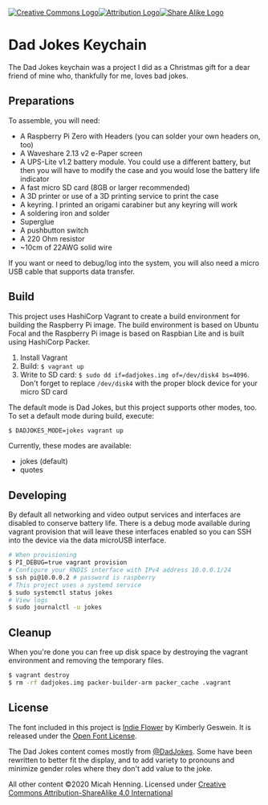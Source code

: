 [![Creative Commons Logo][CC]![Attribution Logo][BY]![Share Alike Logo][SA]][License]

Dad Jokes Keychain
========================================

The Dad Jokes keychain was a project I did as a Christmas gift for a dear friend of mine
who, thankfully for me, loves bad jokes.

## Preparations

To assemble, you will need:
* A Raspberry Pi Zero with Headers (you can solder your own headers on, too)
* A Waveshare 2.13 v2 e-Paper screen
* A UPS-Lite v1.2 battery module.  You could use a different battery, but then you will
  have to modify the case and you would lose the battery life indicator
* A fast micro SD card (8GB or larger recommended)
* A 3D printer or use of a 3D printing service to print the case
* A keyring. I printed an origami carabiner but any keyring will work
* A soldering iron and solder
* Superglue
* A pushbutton switch
* A 220 Ohm resistor
* ~10cm of 22AWG solid wire

If you want or need to debug/log into the system, you will also need a micro USB cable that
supports data transfer.

## Build

This project uses HashiCorp Vagrant to create a build environment for building the Raspberry
Pi image.  The build environment is based on Ubuntu Focal and the Raspberry Pi image is based
on Raspbian Lite and is built using HashiCorp Packer.

1. Install Vagrant
2. Build: `$ vagrant up`
3. Write to SD card: `$ sudo dd if=dadjokes.img of=/dev/disk4 bs=4096`.  Don't forget to
   replace `/dev/disk4` with the proper block device for your micro SD card

The default mode is Dad Jokes, but this project supports other modes, too.  To set a default
mode during build, execute:

```bash
$ DADJOKES_MODE=jokes vagrant up
```

Currently, these modes are available:
* jokes (default)
* quotes


## Developing

By default all networking and video output services and interfaces are disabled to conserve
battery life.  There is a debug mode available during vagrant provision that will leave these
interfaces enabled so you can SSH into the device via the data microUSB interface.

```bash
# When provisioning
$ PI_DEBUG=true vagrant provision
# Configure your RNDIS interface with IPv4 address 10.0.0.1/24
$ ssh pi@10.0.0.2 # password is raspberry
# This project uses a systemd service
$ sudo systemctl status jokes
# View logs
$ sudo journalctl -u jokes
```

## Cleanup

When you're done you can free up disk space by destroying the vagrant environment and removing
the temporary files.

```bash
$ vagrant destroy
$ rm -rf dadjokes.img packer-builder-arm packer_cache .vagrant
```

## License

The font included in this project is [Indie Flower][Font] by Kimberly Geswein. It is released
under the [Open Font License][OFL].

The Dad Jokes content comes mostly from [@DadJokes][Jokes]. Some have been rewritten to better
fit the display, and to add variety to pronouns and minimize gender roles where they don't add
value to the joke.

All other content &copy;2020 Micah Henning. Licensed under
[Creative Commons Attribution-ShareAlike 4.0 International][License]

[License]: https://creativecommons.org/licenses/by-sa/4.0?ref=chooser-v1
[CC]: https://mirrors.creativecommons.org/presskit/icons/cc.svg?ref=chooser-v1 "Creative Commons"
[BY]: https://mirrors.creativecommons.org/presskit/icons/by.svg?ref=chooser-v1 "Attribution Required"
[SA]: https://mirrors.creativecommons.org/presskit/icons/sa.svg?ref=chooser-v1 "Share Alike"
[Jokes]: https://twitter.com/dadjokes "Dad Jokes Twitter Feed"
[Font]: https://fonts.google.com/specimen/Indie+Flower?query=indie#about "Indie Flower"
[OFL]: https://scripts.sil.org/cms/scripts/page.php?site_id=nrsi&id=OFL "Open Font License"
